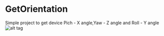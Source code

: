 # GetOrientation
Simple project to get device Pich - X angle,Yaw - Z angle and Roll - Y angle
![alt tag](http://www.kilobolt.com/uploads/1/2/5/7/12571940/686308443.png)

